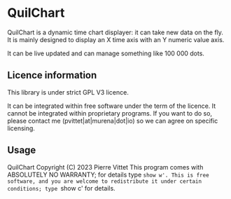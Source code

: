 # QuilChart

QuilChart is a dynamic time chart displayer: it can take new data on the fly.
It is mainly designed to display an X time axis with an Y numeric value axis.

It can be live updated and can manage something like 100 000 dots.

## Licence information

This library is under strict GPL V3 licence.

It can be integrated within free software under the term of the licence.
It cannot be integrated within proprietary programs. If you want to do so,
please contact me (pvittet|at|murena|dot|io) so we can agree on specific
licensing.

## Usage


QuilChart Copyright (C) 2023 Pierre Vittet
This program comes with ABSOLUTELY NO WARRANTY; for details type `show w'.
This is free software, and you are welcome to redistribute it
under certain conditions; type `show c' for details.
